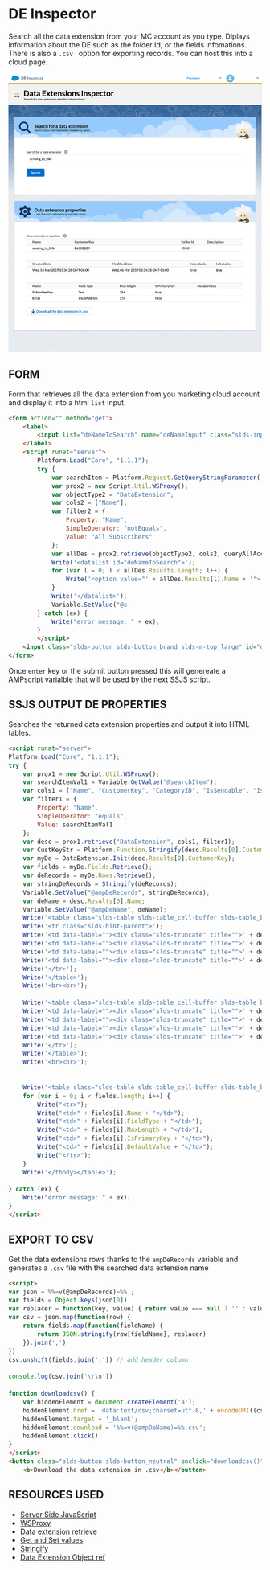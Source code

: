 # DE Inspector

Search all the data extension from your MC account as you type. Diplays information about the DE such as the folder Id, or the fields infomations. There is also a `.csv ` option for exporting records. You can host this into a cloud page.

![sf-inspector](sf-inspector.png)



## FORM 

Form that retrieves all the data extension from you marketing cloud account and display it into a html `list` input. 

```html
<form action="" method="get">
    <label>
        <input list="deNameToSearch" name="deNameInput" class="slds-input">
    </label>
    <script runat="server">
        Platform.Load("Core", "1.1.1");
        try {
            var searchItem = Platform.Request.GetQueryStringParameter('deNameInput');
            var prox2 = new Script.Util.WSProxy();
            var objectType2 = "DataExtension";
            var cols2 = ["Name"];
            var filter2 = {
                Property: "Name",
                SimpleOperator: "notEquals",
                Value: "All Subscribers"
            };
            var allDes = prox2.retrieve(objectType2, cols2, queryAllAccounts);        
            Write('<datalist id="deNameToSearch">');
            for (var l = 0; l < allDes.Results.length; l++) {
                Write('<option value="' + allDes.Results[l].Name + '">');
            }
            Write('</datalist>');
            Variable.SetValue("@s
        } catch (ex) {
            Write("error message: " + ex);
        }
        </script>
    <input class="slds-button slds-button_brand slds-m-top_large" id="deButtonToSearch" type="submit" value="Search">
</form>
```

Once `enter` key or the submit button pressed this will genereate a AMPscript varialble that will be used by the next SSJS script.





## SSJS OUTPUT DE PROPERTIES

Searches the returned data extension properties and output it into HTML tables.

```html
<script runat="server">
Platform.Load("Core", "1.1.1");
try {
    var prox1 = new Script.Util.WSProxy();
    var searchItemVal1 = Variable.GetValue("@searchItem");
    var cols1 = ["Name", "CustomerKey", "CategoryID", "IsSendable", "IsTestable", "CreatedDate", "ModifiedDate", "Description"];
    var filter1 = {
        Property: "Name",
        SimpleOperator: "equals",
        Value: searchItemVal1
    };
    var desc = prox1.retrieve("DataExtension", cols1, filter1);
    var CustKeyStr = Platform.Function.Stringify(desc.Results[0].CustomerKey);
    var myDe = DataExtension.Init(desc.Results[0].CustomerKey);
    var fields = myDe.Fields.Retrieve();
    var deRecords = myDe.Rows.Retrieve();
    var stringDeRecords = Stringify(deRecords);
    Variable.SetValue("@ampDeRecords", stringDeRecords);
    var deName = desc.Results[0].Name;
    Variable.SetValue("@ampDeName", deName);
    Write('<table class="slds-table slds-table_cell-buffer slds-table_bordered"> <thead> <tr class="slds-line-height_reset"> <th class="" scope="col"> <div class="slds-truncate" title="Name">Name</div> </th> <th class="" scope="col"> <div class="slds-truncate" title="CustomerKey">CustomerKey</div> </th> <th class="" scope="col"> <div class="slds-truncate" title="Folder Id">Folder Id</div> </th> <th class="" scope="col"> <div class="slds-truncate" title="Description">Description</div> </th> </tr> </thead> <tbody>');
    Write('<tr class="slds-hint-parent">');
    Write('<td data-label=""><div class="slds-truncate" title="">' + desc.Results[0].Name + '</div></td>');
    Write('<td data-label=""><div class="slds-truncate" title="">' + desc.Results[0].CustomerKey + '</div></td>');
    Write('<td data-label=""><div class="slds-truncate" title="">' + desc.Results[0].CategoryID + '</div></td>');
    Write('<td data-label=""><div class="slds-truncate" title="">' + desc.Results[0].Description + '</div></td>');
    Write('</tr>');
    Write('</table>');
    Write('<br><br>');

    Write('<table class="slds-table slds-table_cell-buffer slds-table_bordered"> <thead> <th class="" scope="col"> <div class="slds-truncate" title="Created Date">CreatedDate</div> </th> <th class="" scope="col"> <div class="slds-truncate" title="Modified Date">ModifiedDate</div> </th> <th class="" scope="col"> <div class="slds-truncate" title="Is Sendable">IsSendable</div> </th> <th class="" scope="col"> <div class="slds-truncate" title="Is Testable">IsTestable</div> </th> </thead> <tbody>');
    Write('<td data-label=""><div class="slds-truncate" title="">' + desc.Results[0].CreatedDate + '</div></td>');
    Write('<td data-label=""><div class="slds-truncate" title="">' + desc.Results[0].ModifiedDate + '</div></td>');
    Write('<td data-label=""><div class="slds-truncate" title="">' + desc.Results[0].IsSendable + '</div></td>');
    Write('<td data-label=""><div class="slds-truncate" title="">' + desc.Results[0].IsTestable + '</div></td>');
    Write('</tr>');
    Write('</table>');
    Write('<br><br>');


    Write('<table class="slds-table slds-table_cell-buffer slds-table_bordered"><thead><tr class="slds-line-height_reset"><th class="" scope="col"><div class="slds-truncate" title="">Name</div></th><th class="" scope="col"><div class="slds-truncate" title="">Field Type</div></th><th class="" scope="col"><div class="slds-truncate" title="">Max length</div></th><th class="" scope="col"><div class="slds-truncate" title="">IsPrimaryKey</div></th><th class="" scope="col"><div class="slds-truncate" title="">DefaultValue</div></th></tr></thead><tbody>');
    for (var i = 0; i < fields.length; i++) {
        Write("<tr>");
        Write("<td>" + fields[i].Name + "</td>");
        Write("<td>" + fields[i].FieldType + "</td>");
        Write("<td>" + fields[i].MaxLength + "</td>");
        Write("<td>" + fields[i].IsPrimaryKey + "</td>");
        Write("<td>" + fields[i].DefaultValue + "</td>");
        Write("</tr>");
    }
    Write('</tbody></table>');

} catch (ex) {
    Write("error message: " + ex);
}
</script>
```



## EXPORT TO CSV

Get the data extensions rows thanks to the `ampDeRecords` variable and generates a `.csv` file with the searched data extension name

```html
<script>
var json = %%=v(@ampDeRecords)=%% ;
var fields = Object.keys(json[0])
var replacer = function(key, value) { return value === null ? '' : value }
var csv = json.map(function(row) {
    return fields.map(function(fieldName) {
        return JSON.stringify(row[fieldName], replacer)
    }).join(',')
})
csv.unshift(fields.join(',')) // add header column

console.log(csv.join('\r\n'))

function downloadcsv() {
    var hiddenElement = document.createElement('a');
    hiddenElement.href = 'data:text/csv;charset=utf-8,' + encodeURI((csv.join('\r\n')));
    hiddenElement.target = '_blank';
    hiddenElement.download = '%%=v(@ampDeName)=%%.csv';
    hiddenElement.click();
}
</script>
<button class="slds-button slds-button_neutral" onclick="downloadcsv()">
    <b>Download the data extension in .csv</b></button>
```



## RESOURCES USED

- [Server Side JavaScript](https://developer.salesforce.com/docs/atlas.en-us.mc-programmatic-content.meta/mc-programmatic-content/ssjs_syntaxGuide.htm)
- [WSProxy](https://developer.salesforce.com/docs/atlas.en-us.mc-programmatic-content.meta/mc-programmatic-content/ssjs_WSProxy_useSSJS.htm)
- [Data extension retrieve](https://developer.salesforce.com/docs/atlas.en-us.mc-programmatic-content.meta/mc-programmatic-content/ssjs_dataExtensionRetrieve.htm)
- [Get and Set values](https://developer.salesforce.com/docs/atlas.en-us.mc-programmatic-content.meta/mc-programmatic-content/ssjs_platformAMPscriptVariableGetValue.htm)
- [Stringify](https://developer.salesforce.com/docs/atlas.en-us.mc-programmatic-content.meta/mc-programmatic-content/ssjs_platformUtilityStringify.htm)
- [Data Extension Object ref](https://developer.salesforce.com/docs/atlas.en-us.mc-apis.meta/mc-apis/dataextension.htm)
